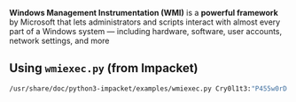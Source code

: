 **Windows Management Instrumentation (WMI)** is a **powerful framework** by Microsoft that lets administrators and scripts interact with almost every part of a Windows system — including hardware, software, user accounts, network settings, and more

## Using `wmiexec.py` (from Impacket)
```sh
/usr/share/doc/python3-impacket/examples/wmiexec.py Cry0l1t3:"P455w0rD!"@10.129.201.248 "hostname"

```
